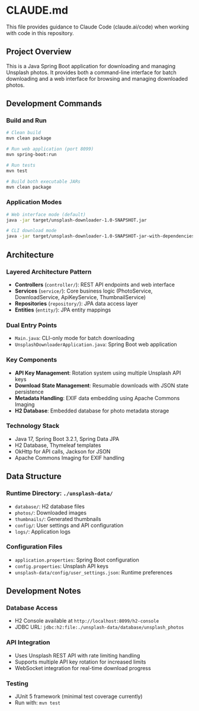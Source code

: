 # CLAUDE.md

This file provides guidance to Claude Code (claude.ai/code) when working with code in this repository.

## Project Overview

This is a Java Spring Boot application for downloading and managing Unsplash photos. It provides both a command-line interface for batch downloading and a web interface for browsing and managing downloaded photos.

## Development Commands

### Build and Run
```bash
# Clean build
mvn clean package

# Run web application (port 8099)
mvn spring-boot:run

# Run tests
mvn test

# Build both executable JARs
mvn clean package
```

### Application Modes
```bash
# Web interface mode (default)
java -jar target/unsplash-downloader-1.0-SNAPSHOT.jar

# CLI download mode
java -jar target/unsplash-downloader-1.0-SNAPSHOT-jar-with-dependencies.jar <username> <output_dir>
```

## Architecture

### Layered Architecture Pattern
- **Controllers** (`controller/`): REST API endpoints and web interface
- **Services** (`service/`): Core business logic (PhotoService, DownloadService, ApiKeyService, ThumbnailService)
- **Repositories** (`repository/`): JPA data access layer
- **Entities** (`entity/`): JPA entity mappings

### Dual Entry Points
- `Main.java`: CLI-only mode for batch downloading
- `UnsplashDownloaderApplication.java`: Spring Boot web application

### Key Components
- **API Key Management**: Rotation system using multiple Unsplash API keys
- **Download State Management**: Resumable downloads with JSON state persistence
- **Metadata Handling**: EXIF data embedding using Apache Commons Imaging
- **H2 Database**: Embedded database for photo metadata storage

### Technology Stack
- Java 17, Spring Boot 3.2.1, Spring Data JPA
- H2 Database, Thymeleaf templates
- OkHttp for API calls, Jackson for JSON
- Apache Commons Imaging for EXIF handling

## Data Structure

### Runtime Directory: `./unsplash-data/`
- `database/`: H2 database files
- `photos/`: Downloaded images
- `thumbnails/`: Generated thumbnails
- `config/`: User settings and API configuration
- `logs/`: Application logs

### Configuration Files
- `application.properties`: Spring Boot configuration
- `config.properties`: Unsplash API keys
- `unsplash-data/config/user_settings.json`: Runtime preferences

## Development Notes

### Database Access
- H2 Console available at `http://localhost:8099/h2-console`
- JDBC URL: `jdbc:h2:file:./unsplash-data/database/unsplash_photos`

### API Integration
- Uses Unsplash REST API with rate limiting handling
- Supports multiple API key rotation for increased limits
- WebSocket integration for real-time download progress

### Testing
- JUnit 5 framework (minimal test coverage currently)
- Run with: `mvn test`